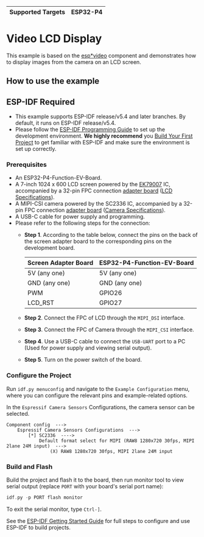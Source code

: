 | Supported Targets | ESP32-P4 |
| ----------------- | -------- |

# Video LCD Display

This example is based on the [esp*video](https://github.com/espressif/esp-video-components/tree/master/esp*video) component and demonstrates how to display images from the camera on an LCD screen.

## How to use the example

## ESP-IDF Required

- This example supports ESP-IDF release/v5.4 and later branches. By default, it runs on ESP-IDF release/v5.4.
- Please follow the [ESP-IDF Programming Guide](https://docs.espressif.com/projects/esp-idf/en/latest/esp32/get-started/index.html) to set up the development environment. **We highly recommend** you [Build Your First Project](https://docs.espressif.com/projects/esp-idf/en/latest/esp32/get-started/index.html#build-your-first-project) to get familiar with ESP-IDF and make sure the environment is set up correctly.

### Prerequisites

* An ESP32-P4-Function-EV-Board.
* A 7-inch 1024 x 600 LCD screen powered by the [EK79007](https://dl.espressif.com/dl/schematics/display*driver*chip*EK79007AD*datasheet.pdf) IC, accompanied by a 32-pin FPC connection [adapter board](https://dl.espressif.com/dl/schematics/esp32-p4-function-ev-board-lcd-subboard-schematics.pdf) ([LCD Specifications](https://dl.espressif.com/dl/schematics/display_datasheet.pdf)).
* A MIPI-CSI camera powered by the SC2336 IC, accompanied by a 32-pin FPC connection [adapter board](https://dl.espressif.com/dl/schematics/esp32-p4-function-ev-board-camera-subboard-schematics.pdf) ([Camera Specifications](https://dl.espressif.com/dl/schematics/camera_datasheet.pdf)).
* A USB-C cable for power supply and programming.
* Please refer to the following steps for the connection:
    * **Step 1**. According to the table below, connect the pins on the back of the screen adapter board to the corresponding pins on the development board.

        | Screen Adapter Board | ESP32-P4-Function-EV-Board |
        | -------------------- | -------------------------- |
        | 5V (any one)         | 5V (any one)               |
        | GND (any one)        | GND (any one)              |
        | PWM                  | GPIO26                     |
        | LCD_RST              | GPIO27                     |

    * **Step 2**. Connect the FPC of LCD through the `MIPI_DSI` interface.
    * **Step 3**. Connect the FPC of Camera through the `MIPI_CSI` interface.
    * **Step 4**. Use a USB-C cable to connect the `USB-UART` port to a PC (Used for power supply and viewing serial output).
    * **Step 5**. Turn on the power switch of the board.

### Configure the Project

Run `idf.py menuconfig` and navigate to the `Example Configuration` menu, where you can configure the relevant pins and example-related options.

In the `Espressif Camera Sensors` Configurations, the camera sensor can be selected.

```
Component config  --->
    Espressif Camera Sensors Configurations  --->
        [*] SC2336  ---->
            Default format select for MIPI (RAW8 1280x720 30fps, MIPI 2lane 24M input)  --->
                (X) RAW8 1280x720 30fps, MIPI 2lane 24M input
```

### Build and Flash

Build the project and flash it to the board, then run monitor tool to view serial output (replace `PORT` with your board's serial port name):

```c
idf.py -p PORT flash monitor
```

To exit the serial monitor, type ``Ctrl-]``.

See the [ESP-IDF Getting Started Guide](https://docs.espressif.com/projects/esp-idf/en/latest/get-started/index.html) for full steps to configure and use ESP-IDF to build projects.
